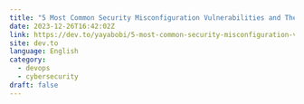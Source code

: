 ```yaml
---
title: "5 Most Common Security Misconfiguration Vulnerabilities and Their Mitigation"
date: 2023-12-26T16:42:02Z
link: https://dev.to/yayabobi/5-most-common-security-misconfiguration-vulnerabilities-and-their-mitigation-31bc?utm_medium=RSS&utm_source=news.12bit.vn
site: dev.to
language: English
category:
  - devops
  - cybersecurity
draft: false
---
```

